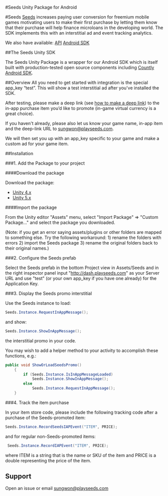 #Seeds Unity Package for Android

#Seeds
[Seeds](http://www.playseeds.com) increases paying user conversion for freemium mobile games motivating users to make their first purchase by letting them know that their purchase will help finance microloans in the developing world. The SDK implements this with an interstitial ad and event tracking analytics.

We also have available:
[API](https://github.com/therealseeds/seeds-public-api)
[Android SDK](https://github.com/therealseeds/seeds-sdk-android)

##The Seeds Unity SDK

The Seeds Unity Package is a wrapper for our Android SDK which is itself built with production-tested open source components including [Countly Android SDK](https://github.com/Countly/seeds-sdk-android).

##Overview
All you need to get started with integration is the special app_key “test”. This will show a test interstitial ad after you've installed the SDK.

After testing, please make a deep link (see [how to make a deep link](https://developer.android.com/training/app-indexing/deep-linking.html)) to the in-app purchase item you’d like to promote (in-game virtual currency is a great choice).

If you haven't already, please also let us know your game name, in-app item and the deep-link URL to [sungwon@playseeds.com](sungwon@playseeds.com).

We will then set you up with an app_key specific to your game and make a custom ad for your game item.

##Installation

###1. Add the Package to your project

####Download the package

Download the package:
- [Unity 4.x](https://bintray.com/artifact/download/seedsinc/maven/unity-sdk%20/%200.2.1/SeedsSDK021_Unity4x.unitypackage)
- [Unity 5.x](https://bintray.com/artifact/download/seedsinc/maven/unity-sdk/0.2.1/SeedsSDK021_Unity5x.unitypackage)

####Import the package

From the Unity editor "Assets" menu, select "Import Package" => "Custom Package..." and select the package you downloaded.

(Note: if you get an error saying assets/plugins or other folders are mapped to something else. Try the following workaround: 1) rename the folders with errors 2) import the Seeds package 3) rename the original folders back to their original names.)

###2. Configure the Seeds prefab

Select the Seeds prefab in the bottom Project view in  Assets/Seeds and in the right inspector panel input "http://dash.playseeds.com" as your Server URL and use "test" (or your own app_key if you have one already) for the Application Key.

###3. Display the Seeds promo interstitial

Use the Seeds instance to load:

```c#
Seeds.Instance.RequestInAppMessage();
```

and show:

```c#
Seeds.Instance.ShowInAppMessage();
```

the interstitial promo in your code.

You may wish to add a helper method to your activity to accomplish these functions, e.g.:

```c#
public void ShowOrLoadSeedsPromo()
    {
        if (Seeds.Instance.IsInAppMessageLoaded)
            Seeds.Instance.ShowInAppMessage();
        else
            Seeds.Instance.RequestInAppMessage();
    }
```

###4. Track the item purchase

In your item store code, please include the following tracking code after a purchase of the Seeds-promoted item:

```c#
Seeds.Instance.RecordSeedsIAPEvent("ITEM", PRICE);
```

and for regular non-Seeds-promoted items:

```c#
 Seeds.Instance.RecordIAPEvent("ITEM", PRICE);
```

where ITEM is a string that is the name or SKU of the item and PRICE is a double representing the price of the item.

## Support

Open an issue or email [sungwon@playseeds.com](sungwon@playseeds.com)
